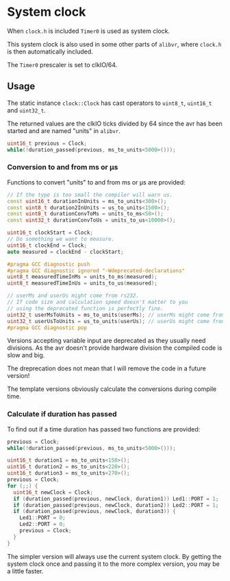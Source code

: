 # System clock

When `clock.h` is included `Timer0` is used as system clock.

This system clock is also used in some other parts of `alibvr`,
where `clock.h` is then automatically included.

The `Timer0` prescaler is set to clkIO/64.


## Usage

The static instance `clock::Clock` has cast operators to `uint8_t`,
`uint16_t` and `uint32_t`.

The returned values are the clkIO ticks divided by 64 since the avr has
been started and are named "units" in `alibvr`.

```C++
uint16_t previous = Clock;
while(!duration_passed(previous, ms_to_units<5000>()));
```


### Conversion to and from ms or µs

Functions to convert "units" to and from ms or µs are provided:
```C++
// If the type is too small the compiler will warn us.
const uint16_t durationInUnits = ms_to_units<300>();
const uint8_t duration2InUnits = us_to_units<1500>();
const uint8_t durationConvToMs = units_to_ms<50>();
const uint32_t durationConvToUs = units_to_us<10000>();

uint16_t clockStart = Clock;
// Do something we want to measure.
uint16_t clockEnd = Clock;
auto measured = clockEnd - clockStart;

#pragma GCC diagnostic push
#pragma GCC diagnostic ignored "-Wdeprecated-declarations"
uint8_t measuredTimeInMs = units_to_ms(measured);
uint8_t measuredTimeInUs = units_to_us(measured);

// userMs and userUs might come from rs232.
// If code size and calculation speed doesn't matter to you
// using the deprecated function is perfectly fine.
uint32_t userMsToUnits = ms_to_units(userMs); // userMs might come from rs232
uint32_t userUsToUnits = us_to_units(userUs); // userUs might come from rs232
#pragma GCC diagnostic pop
```

Versions accepting variable input are deprecated as they usually need
divisions.  As the avr doesn't provide hardware division the compiled
code is slow and big.

The dreprecation does not mean that I will remove the code in a future
version!

The template versions obviously calculate the conversions during
compile time.


### Calculate if duration has passed

To find out if a time duration has passed two functions are provided:

```C++
previous = Clock;
while(!duration_passed(previous, ms_to_units<5000>()));

uint16_t duration1 = ms_to_units<150>();
uint16_t duration2 = ms_to_units<220>();
uint16_t duration3 = ms_to_units<270>();
previous = Clock;
for (;;) {
  uint16_t newClock = Clock;
  if (duration_passed(previous, newClock, duration1)) Led1::PORT = 1;
  if (duration_passed(previous, newClock, duration2)) Led2::PORT = 1;
  if (duration_passed(previous, newClock, duration3)) {
    Led1::PORT = 0;
    Led2::PORT = 0;
    previous = Clock;
  }
}
```

The simpler version will always use the current system clock.  By
getting the system clock once and passing it to the more complex
version, you may be a little faster.
